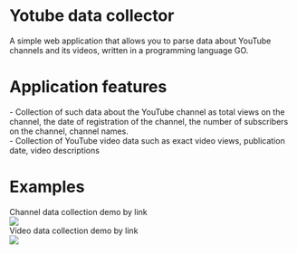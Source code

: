 <h1>Yotube data collector</h1>
A simple web application that allows you to parse data about YouTube channels and its videos, written in a programming language GO.
<h1>Application features</h1>
- Collection of such data about the YouTube channel as total views on the channel, the date of registration of the channel, the number of subscribers on the channel, channel names.<br>
- Collection of YouTube video data such as exact video views, publication date, video descriptions<br>
<h1>Examples</h1>
Channel data collection demo by link<br>
<img src="https://github.com/ilyag26/web-social-observer/assets/30949511/f2995854-1c32-46e2-b9b7-56aaaea887ba"><br>
Video data collection demo by link<br>
<img src="https://github.com/ilyag26/web-social-observer/assets/30949511/4b4eed98-5b04-4f47-9f9e-0a270def1bb6">
